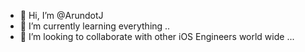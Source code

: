 - 👋 Hi, I’m @ArundotJ
- 🌱 I’m currently learning everything ..
- 💞️ I’m looking to collaborate with other iOS Engineers world wide ...

<!---
ArundotJ/ArundotJ is a ✨ special ✨ repository because its `README.md` (this file) appears on your GitHub profile.
You can click the Preview link to take a look at your changes.
--->
